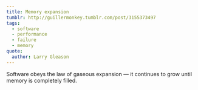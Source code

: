 ```yaml
---
title: Memory expansion
tumblr: http://guillermonkey.tumblr.com/post/3155373497
tags:
  - software
  - performance
  - failure
  - memory
quote:
  author: Larry Gleason
---
```


Software obeys the law of gaseous expansion — it continues to grow until memory is completely filled.
